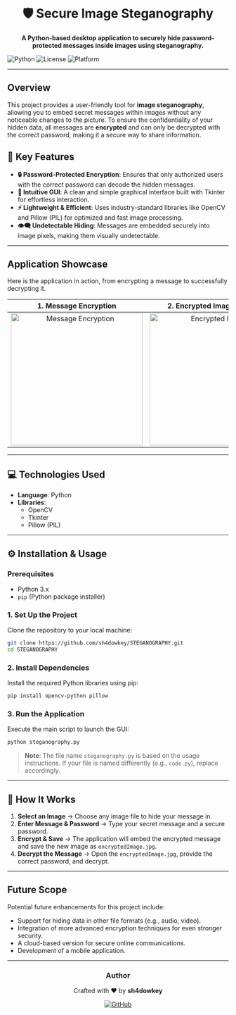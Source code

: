 <div align="center">

# 🛡️ Secure Image Steganography

**A Python-based desktop application to securely hide password-protected messages inside images using steganography.**

</div>

![Python](https://img.shields.io/badge/python-3.7+-blue.svg)
![License](https://img.shields.io/badge/license-MIT-green.svg)
![Platform](https://img.shields.io/badge/platform-Windows%20%7C%20Linux-lightgrey.svg)

---

## Overview

This project provides a user-friendly tool for **image steganography**, allowing you to embed secret messages within images without any noticeable changes to the picture. To ensure the confidentiality of your hidden data, all messages are **encrypted** and can only be decrypted with the correct password, making it a secure way to share information.

## 🚀 Key Features

* **🔒 Password-Protected Encryption**: Ensures that only authorized users with the correct password can decode the hidden messages.
* **🎨 Intuitive GUI**: A clean and simple graphical interface built with Tkinter for effortless interaction.
* **⚡ Lightweight & Efficient**: Uses industry-standard libraries like OpenCV and Pillow (PIL) for optimized and fast image processing.
* **👁️‍🗨️ Undetectable Hiding**: Messages are embedded securely into image pixels, making them visually undetectable.

---

## Application Showcase

Here is the application in action, from encrypting a message to successfully decrypting it.

| 1. Message Encryption | 2. Encrypted Image Preview | 3. Message Decryption |
| :---: | :---: | :---: |
| <img src="https://github.com/user-attachments/assets/76a83bba-a336-4d30-988b-5ee8b53818d3" alt="Message Encryption" width="300"> | <img src="https://github.com/user-attachments/assets/1096ccb8-2919-48e9-a09a-ee9efa131031" alt="Encrypted Image" width="300"> | <img src="https://github.com/user-attachments/assets/0dc5eb3c-dfe5-4692-97ab-81f4486f5fe1" alt="Message Decryption" width="300"> |

---

## 💻 Technologies Used

* **Language**: Python
* **Libraries**:
    * OpenCV
    * Tkinter
    * Pillow (PIL)

---

## ⚙️ Installation & Usage

### Prerequisites

* Python 3.x
* `pip` (Python package installer)

### 1. Set Up the Project

Clone the repository to your local machine:
```bash
git clone https://github.com/sh4dowkey/STEGANOGRAPHY.git
cd STEGANOGRAPHY
```

### 2. Install Dependencies

Install the required Python libraries using pip:
```bash
pip install opencv-python pillow
```

### 3. Run the Application

Execute the main script to launch the GUI:
```bash
python steganography.py
```

> **Note**: The file name `steganography.py` is based on the usage instructions. If your file is named differently (e.g., `code.py`), replace accordingly.

---

## 🎯 How It Works

1. **Select an Image** → Choose any image file to hide your message in.  
2. **Enter Message & Password** → Type your secret message and a secure password.  
3. **Encrypt & Save** → The application will embed the encrypted message and save the new image as `encryptedImage.jpg`.  
4. **Decrypt the Message** → Open the `encryptedImage.jpg`, provide the correct password, and decrypt.  

---

## Future Scope

Potential future enhancements for this project include:

* Support for hiding data in other file formats (e.g., audio, video).
* Integration of more advanced encryption techniques for even stronger security.
* A cloud-based version for secure online communications.
* Development of a mobile application.

---

<div align="center">
  <h3>Author</h3>
  <p>Crafted with ❤️ by <b>sh4dowkey</b></p>
  <a href="https://github.com/sh4dowkey">
    <img src="https://img.shields.io/badge/GitHub-100000?style=for-the-badge&logo=github&logoColor=white" alt="GitHub">
  </a>
</div>

